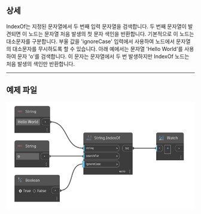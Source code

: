 ## 상세
IndexOf는 지정된 문자열에서 두 번째 입력 문자열을 검색합니다. 두 번째 문자열이 발견되면 이 노드는 문자열 처음 발생의 첫 문자 색인을 반환합니다. 기본적으로 이 노드는 대소문자를 구분합니다. 부울 값을 'ignoreCase' 입력에서 사용하여 노드에서 문자열의 대소문자를 무시하도록 할 수 있습니다. 아래 예에서는 문자열 'Hello World'를 사용하여 문자 'o'를 검색합니다. 이 문자는 문자열에서 두 번 발생하지만 IndexOf 노드는 처음 발생의 색인만 반환합니다.
___
## 예제 파일

![IndexOf](./DSCore.String.IndexOf_img.jpg)

